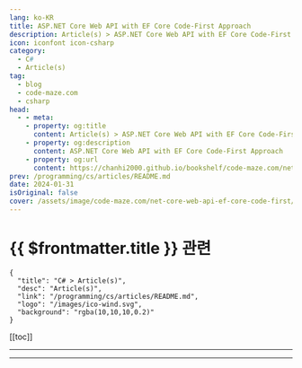 ```yaml
---
lang: ko-KR
title: ASP.NET Core Web API with EF Core Code-First Approach
description: Article(s) > ASP.NET Core Web API with EF Core Code-First Approach
icon: iconfont icon-csharp
category: 
  - C#
  - Article(s)
tag: 
  - blog
  - code-maze.com
  - csharp
head:  
  - - meta:
    - property: og:title
      content: Article(s) > ASP.NET Core Web API with EF Core Code-First Approach
    - property: og:description
      content: ASP.NET Core Web API with EF Core Code-First Approach
    - property: og:url
      content: https://chanhi2000.github.io/bookshelf/code-maze.com/net-core-web-api-ef-core-code-first.html
prev: /programming/cs/articles/README.md
date: 2024-01-31
isOriginal: false
cover: /assets/image/code-maze.com/net-core-web-api-ef-core-code-first/banner.png
---
```


# {{ $frontmatter.title }} 관련

```component VPCard
{
  "title": "C# > Article(s)",
  "desc": "Article(s)",
  "link": "/programming/cs/articles/README.md",
  "logo": "/images/ico-wind.svg",
  "background": "rgba(10,10,10,0.2)"
}
```

[[toc]]

---

<SiteInfo
  name="ASP.NET Core Web API with EF Core Code-First Approach"
  desc="Describes how to create a .NET Core Web API application with EF Core Code-First approach. We create the models first and then generate DB using migrations."
  url="https://code-maze.com/net-core-web-api-ef-core-code-first/"
  logo="/assets/image/code-maze.com/favicon.png"
  preview="/assets/image/net-core-web-api-ef-core-code-first/banner.png"/>

<!-- TODO: 작성 -->

---

<TagLinks />